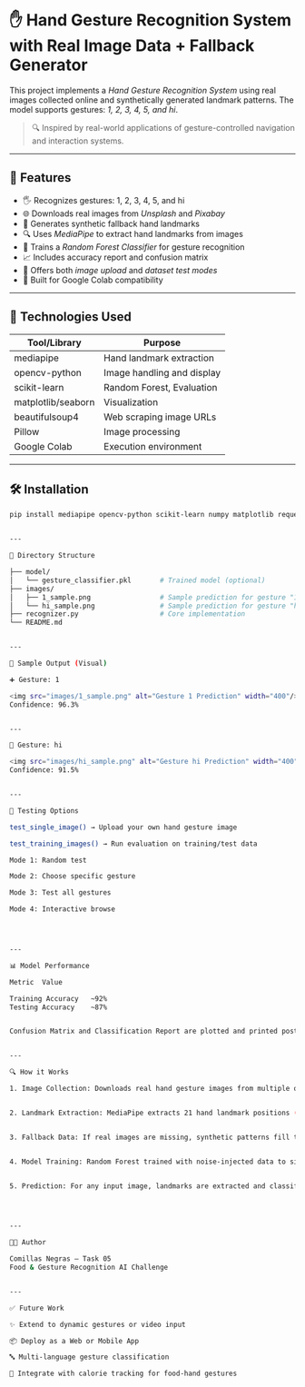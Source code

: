 # ✋ Hand Gesture Recognition System with Real Image Data + Fallback Generator

This project implements a *Hand Gesture Recognition System* using real images collected online and synthetically generated landmark patterns. The model supports gestures: *1, 2, 3, 4, 5, and hi*.

> 🔍 Inspired by real-world applications of gesture-controlled navigation and interaction systems.

---

## 🚀 Features

- 🖐 Recognizes gestures: 1, 2, 3, 4, 5, and hi
- 🌐 Downloads real images from *Unsplash* and *Pixabay*
- 🎨 Generates synthetic fallback hand landmarks
- 🔍 Uses *MediaPipe* to extract hand landmarks from images
- 🤖 Trains a *Random Forest Classifier* for gesture recognition
- 📈 Includes accuracy report and confusion matrix
- 🧪 Offers both *image upload* and *dataset test modes*
- 🔗 Built for Google Colab compatibility

---

## 🧠 Technologies Used

| Tool/Library        | Purpose                     |
|---------------------|-----------------------------|
| mediapipe         | Hand landmark extraction    |
| opencv-python     | Image handling and display  |
| scikit-learn      | Random Forest, Evaluation   |
| matplotlib/seaborn| Visualization               |
| beautifulsoup4    | Web scraping image URLs     |
| Pillow            | Image processing            |
| Google Colab      | Execution environment       |

---

## 🛠 Installation

```bash
pip install mediapipe opencv-python scikit-learn numpy matplotlib requests pillow beautifulsoup4 seaborn


---

📁 Directory Structure

├── model/
│   └── gesture_classifier.pkl       # Trained model (optional)
├── images/
│   ├── 1_sample.png                 # Sample prediction for gesture "1"
│   └── hi_sample.png                # Sample prediction for gesture "hi"
├── recognizer.py                    # Core implementation
└── README.md


---

📸 Sample Output (Visual)

➕ Gesture: 1

<img src="images/1_sample.png" alt="Gesture 1 Prediction" width="400"/>Prediction: 1
Confidence: 96.3%


---

👋 Gesture: hi

<img src="images/hi_sample.png" alt="Gesture hi Prediction" width="400"/>Prediction: hi
Confidence: 91.5%


---

🧪 Testing Options

test_single_image() → Upload your own hand gesture image

test_training_images() → Run evaluation on training/test data

Mode 1: Random test

Mode 2: Choose specific gesture

Mode 3: Test all gestures

Mode 4: Interactive browse




---

📊 Model Performance

Metric	Value

Training Accuracy	~92%
Testing Accuracy	~87%


Confusion Matrix and Classification Report are plotted and printed post-training.


---

🔍 How it Works

1. Image Collection: Downloads real hand gesture images from multiple online sources using keyword search.


2. Landmark Extraction: MediaPipe extracts 21 hand landmark positions (x, y, z).


3. Fallback Data: If real images are missing, synthetic patterns fill the gap using finger-tip templates.


4. Model Training: Random Forest trained with noise-injected data to simulate realistic performance.


5. Prediction: For any input image, landmarks are extracted and classified into one of six gestures.




---

🧑‍💻 Author

Comillas Negras – Task 05
Food & Gesture Recognition AI Challenge


---

✅ Future Work

✨ Extend to dynamic gestures or video input

📦 Deploy as a Web or Mobile App

🔤 Multi-language gesture classification

🥗 Integrate with calorie tracking for food-hand gestures
